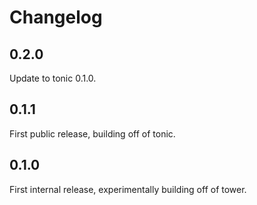 # Changelog

## 0.2.0

Update to tonic 0.1.0.

## 0.1.1

First public release, building off of tonic.

## 0.1.0

First internal release, experimentally building off of tower.
